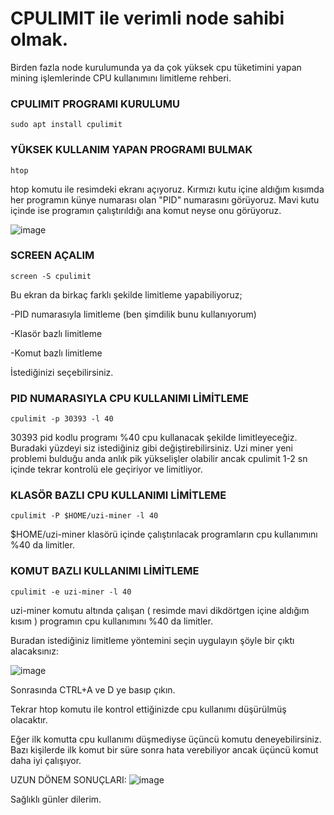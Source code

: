 # CPULIMIT ile verimli node sahibi olmak.
Birden fazla node kurulumunda ya da çok yüksek cpu tüketimini yapan mining işlemlerinde CPU kullanımını limitleme rehberi. 

### CPULIMIT PROGRAMI KURULUMU
```
sudo apt install cpulimit
```

### YÜKSEK KULLANIM YAPAN PROGRAMI BULMAK
```
htop
```
htop komutu ile resimdeki ekranı açıyoruz. Kırmızı kutu içine aldığım kısımda her programın künye numarası olan "PID" numarasını görüyoruz. Mavi kutu içinde ise programın çalıştırıldığı ana komut neyse onu görüyoruz. 


![image](https://github.com/yusufersinorhan/cpulimit/blob/main/cpulimitleme.jpg)


### SCREEN AÇALIM
```
screen -S cpulimit
```

Bu ekran da birkaç farklı şekilde limitleme yapabiliyoruz;

-PID numarasıyla limitleme (ben şimdilik bunu kullanıyorum)

-Klasör bazlı limitleme

-Komut bazlı limitleme

İstediğinizi seçebilirsiniz. 



### PID NUMARASIYLA CPU KULLANIMI LİMİTLEME
```
cpulimit -p 30393 -l 40
```
30393 pid kodlu programı %40 cpu kullanacak şekilde limitleyeceğiz. Buradaki yüzdeyi siz istediğiniz gibi değiştirebilirsiniz. Uzi miner yeni problemi bulduğu anda anlık pik yükselişler olabilir ancak cpulimit 1-2 sn içinde tekrar kontrolü ele geçiriyor ve limitliyor.



### KLASÖR BAZLI CPU KULLANIMI LİMİTLEME
```
cpulimit -P $HOME/uzi-miner -l 40
```
$HOME/uzi-miner klasörü içinde çalıştırılacak programların cpu kullanımını %40 da limitler.



### KOMUT BAZLI KULLANIMI LİMİTLEME
```
cpulimit -e uzi-miner -l 40
```

uzi-miner komutu altında çalışan ( resimde mavi dikdörtgen içine aldığım kısım ) programın cpu kullanımını %40 da limitler.


Buradan istediğiniz limitleme yöntemini seçin uygulayın şöyle bir çıktı alacaksınız: 

![image](https://github.com/yusufersinorhan/cpulimit/blob/main/cpulimit2.jpg)

Sonrasında CTRL+A ve D ye basıp çıkın. 

Tekrar htop komutu ile kontrol ettiğinizde cpu kullanımı düşürülmüş olacaktır. 

Eğer ilk komutta cpu kullanımı düşmediyse üçüncü komutu deneyebilirsiniz. Bazı kişilerde ilk komut bir süre sonra hata verebiliyor ancak üçüncü komut daha iyi çalışıyor.


UZUN DÖNEM SONUÇLARI:
![image](https://github.com/yusufersinorhan/cpulimit/blob/main/cpulimit-sonrasi.jpg)

Sağlıklı günler dilerim.

